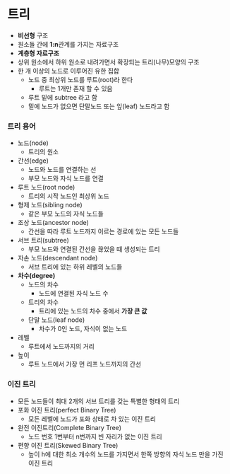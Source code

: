 # 트리
  - **비선형** 구조
  - 원소들 간에 **1:n**관계를 가지는 자료구조
  - **계층형 자료구조**
  - 상위 원소에서 하위 원소로 내려가면서 확장되는 트리(나무)모양의 구조
- 한 개 이상의 노드로 이루어진 유한 집합
  - 노드 중 최상위 노드를 루트(root)라 한다
    - 루트는 1개만 존재 할 수 있음
  - 루트 밑에 subtree 라고 함
  - 밑에 노드가 없으면 단말노드 또는 잎(leaf) 노드라고 함
### 트리 용어
- 노드(node)
  - 트리의 원소
- 간선(edge)
  - 노드와 노드를 연결하는 선
  - 부모 노드와 자식 노드를 연결
- 루트 노드(root node)
  - 트리의 시작 노드인 최상위 노드
- 형제 노드(sibling node)
  - 같은 부모 노드의 자식 노드들
- 조상 노드(ancestor node)
  - 간선을 따라 루트 노드까지 이르는 경로에 있는 모든 노드들
- 서브 트리(subtree)
  - 부모 노드와 연결된 간선을 끊었을 떄 생성되는 트리
- 자손 노드(descendant node)
  - 서브 트리에 있는 하위 레벨의 노드들
- **차수(degree)**
  - 노드의 차수
    - 노드에 연결된 자식 노드 수
  - 트리의 차수
    - 트리에 있는 노드의 차수 중에서 **가장 큰 값**
  - 단말 노드(leaf node)
    - 차수가 0인 노드, 자식이 없는 노드
- 레벨
  - 루트에서 노드까지의 거리
- 높이
  - 루트 노드에서 가장 먼 리프 노드까지의 간선
### 이진 트리
- 모든 노드들이 최대 2개의 서브 트리를 갖는 특별한 형태의 트리
- 포화 이진 트리(perfect Binary Tree)
  - 모든 레벨에 노드가 포화 상태로 차 있는 이진 트리
- 완전 이진트리(Complete Binary Tree)
  - 노드 번호 1번부터 n번까지 빈 자리가 없는 이진 트리
- 편향 이진 트리(Skewed Binary Tree)
  - 높이 h에 대한 최소 개수의 노드를 가지면서 한쪽 방향의 자식 노드 만을 가진 이진 트리
